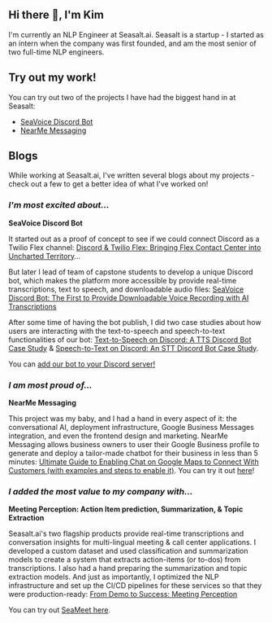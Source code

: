 ## Hi there 👋, I'm Kim

I'm currently an NLP Engineer at Seasalt.ai. Seasalt is a startup - I started as an intern when the company was first founded, and am the most senior of two full-time NLP engineers.

## Try out my work!
You can try out two of the projects I have had the biggest hand in at Seasalt:
- [SeaVoice Discord Bot](https://suite.seasalt.ai/voice/discord)
- [NearMe Messaging](https://wiki.seasalt.ai/nearme/setup/0-intro_video/)

## Blogs 

While working at Seasalt.ai, I've written several blogs about my projects - check out a few to get a better idea of what I've worked on!

### *I'm most excited about...*

**SeaVoice Discord Bot**

It started out as a proof of concept to see if we could connect Discord as a Twilio Flex channel: [Discord & Twilio Flex: Bringing Flex Contact Center into Uncharted Territory](https://seasalt.ai/blog/17-discord-and-twilio-flex-bringing-flex-contact-center-into-uncharted-territory/)...

But later I lead of team of capstone students to develop a unique Discord bot, which makes the platform more accessible by provide real-time transcriptions, text to speech, and downloadable audio files: [SeaVoice Discord Bot: The First to Provide Downloadable Voice Recording with AI Transcriptions](https://seasalt.ai/blog/26-seavoice-discord-recording-download/)

After some time of having the bot publish, I did two case studies about how users are interacting with the text-to-speech and speech-to-text functionalities of our bot: [Text-to-Speech on Discord: A TTS Discord Bot Case Study](https://seasalt.ai/blog/29-discord-tts-case-study/) & [Speech-to-Text on Discord: An STT Discord Bot Case Study](https://seasalt.ai/blog/30-discord-stt-case-study/).

You can [add our bot to your Discord server!](https://top.gg/bot/1001955060210749492)

### *I am most proud of...*

**NearMe Messaging**

This project was my baby, and I had a hand in every aspect of it: the conversational AI, deployment infrastructure, Google Business Messages integration, and even the frontend design and marketing. NearMe Messaging allows business owners to user their Google Business profile to generate and deploy a tailor-made chatbot for their business in less than 5 minutes: [Ultimate Guide to Enabling Chat on Google Maps to Connect With Customers (with examples and steps to enable it)](https://seasalt.ai/blog/14-ultimate-guide-to-enabling-chat-on-google-maps-to-connect-with-customers/). You can try it out [here](https://nearme.seasalt.ai)!

### *I added the most value to my company with...*

**Meeting Perception: Action Item prediction, Summarization, & Topic Extraction**

Seasalt.ai's two flagship products provide real-time transcriptions and conversation insights for multi-lingual meeting & call center applications. I developed a custom dataset and used classification and summarization models to create a system that extracts action-items (or to-dos) from transcriptions. I also had a hand preparing the summarization and topic extraction models. And just as importantly, I optimized the NLP infrastructure and set up the CI/CD pipelines for these services so that they were production-ready: [From Demo to Success: Meeting Perception](https://seasalt.ai/blog/6-seameet-voice-intelligence-meeting-transcription-summarization-topic-abstraction-action-extraction/)

You can try out [SeaMeet here](https://meet.seasalt.ai/).
